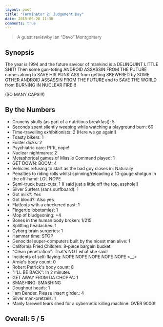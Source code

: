```yaml
---
layout: post
title: "Terminator 2: Judgement Day"
date: 2015-06-28 11:30
comments: true
---
```


> A guest reviewby Ian “Devo” Montgomery

## Synopsis

The year is 1994 and the future saviour of mankind is a DELINQUINT LITTLE SHIT! Then some gun-toting ANDROID ASSASSIN FROM THE FUTURE comes along to SAVE HIS PUNK ASS from getting SKEWERED by SOME OTHER ANDROID ASSASSIN FROM THE FUTURE and to SAVE THE WORLD from BURNING IN NUCLEAR FIRE!!!

(SO MANY CAPS!!!)

## By the Numbers

* Crunchy skulls (as part of a nutritious breakfast): 5
* Seconds spent silently weeping while watching a playground burn: 60
* Time-travelling exhibitionists: 2 (Here we go again!)
* Toasty bikers: 1
* Foster dicks: 2
* Psychiatric care: Pffft, nope!
* Nuclear nightmares: 2
* Metaphorical games of Missile Command played: 1
* GET DOWN: BOOM: 4
* Vehicles refusing to start as the bad guy closes in: Naturally
* Penalties to riding rolls whilst spinning/reloading a 10-gauge shotgun in the off-hand: LOL NOPE
* Semi-truck buzz-cuts: 1 (I said just a little off the top, asshole!)
* Silver Surfers (sans surfboard): 1
* Got milk?: Yes
* Got blood?: Also yes
* Flatfoots with a checkered past: 1
* Fingertip lobotomies: 1
* Mop of bludgeoning: +4
* Bones in the human body broken: 1/215
* Splitting headaches: 1
* Cyborg brain surgeries: 1
* Hammer time: STOP
* Genocidal super-computers built by the nicest man alive: 1
* California Fried Children: 8-piece bargain bucket
* "Clean penetration": That's NOT what she said!
* Incidents of self-flaying: NOPE NOPE NOPE NOPE NOPE >__<
* Arnie's body count: 0
* Robert Patrick's body count: 8
* "I'LL BE BACK": In 2 minutes
* GET AWAY FROM DA CHOPPA: 1
* SMASHING: SMASHING
* Doughnut heads: 1
* I am Bender. Please insert girder.: 4
* Silver man-pretzels: 1
* Manly farewell tears shed for a cybernetic killing machine: OVER 9000!!

## Overall: 5 / 5

